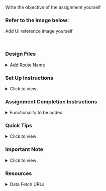 Write the objective of the assignment yourself

### Refer to the image below:

Add UI reference image yourself

<div style="text-align: center;">
     <!-- <img src="remove this text and add the image URL" alt="ui"> -->
</div>
<br/>

### Design Files

<details>
<summary>Add Route Name</summary>
<br/>
---> Login Route
     <br />
---> Home Route
     <br />
---> AddResource Route

<!-- - [Extra Small (Size < 576px) and Small (Size >= 576px)](remove this text and add the image URL here)
- [Medium (Size >= 768px), Large (Size >= 992px) and Extra Large (Size >= 1200px)](remove this text and add the image URL here) -->

</details>

### Set Up Instructions

<details>
<summary>Click to view</summary>

- Download dependencies by running `npm install`
- Start up the app using `npm start`

</details>

### Assignment Completion Instructions

<details>
<summary>Functionality to be added</summary>
<br/>

The following functionalities have implemented in the application:

- Login Route: 
     <br />
     -> After providing valid username, mobileNumber and by clicking the login button. It will navigate to the home route.
     <br />
     -> Mobile number should she start with either 9 or 8 or 7 or 6 and it must have the 10 digits only.
     <br />
     -> It will show an error message if we provide invalid username or mobileNumber.
- Home Route: 
     <br />
     -> In this route, I have displayed all the resources in the page, we can filter the resources by clicking the respecting tabs and also filter the resources by            searching with the resource name.
     <br />
     ->In the Header, by clicking the add button it will navigate to the AddResource Route.
- AddResource Route: 
     <br />
     -> In this route, we can add new resource to this portal by providing all the valid details.
     <br />
     -> For link section, the link must be ends with (".com" or ".co.in" or ".org" or ".net" or ".in"). If we provide other than this it won't add to the resourceList        and it shows an error with with message like "Error: Please will the required fields in the form".
     <br />
     -> For the description section, the length of the characters must be greater than or equal to 25 otherwise it shows an error.
     <br />
     -> After providing the valid details in the respective fields and click the creaate button, it will show the success message like "Added Successfully" with the           help of toast.
</details>


### Quick Tips

<details>
<summary>Click to view</summary>
<br>

- Third-party packages, I have used in this assignment.
     <br />
     -> react-router-dom
     <br />
     -> react-icons
     <br />
     -> js-cookie
     <br />
     -> react-toastify
     <br />
     -> react-loader-spinner
     <br />
     -> uuid
</details>

### Important Note

<details>
<summary>Click to view</summary>
<br/>

-->> Credentials 
     <br />
     username:
     <br />
     -> username should be any name.
     <br />
     mobileNumber: 
     <br />
     -> mobileNumber must be a number
     <br />
     -> must contains exact 10 numbers
     <br />
     -> must starts with 9 or 8 or 7 or 6

</details>

### Resources

<details>
<summary>Data Fetch URLs</summary>
<br/>

->  https://media-content.ccbp.in/website/react-assignment/resources.json
      <br />
->  https://media-content.ccbp.in/website/react-assignment/add_resource.json

</details>


